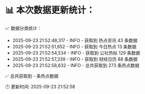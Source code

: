 📊 本次数据更新统计：
==========================

📈 数据分类统计：
- 2025-09-23 21:52:48,317 - INFO - 获取到 热点资讯 43 条数据
- 2025-09-23 21:52:51,652 - INFO - 获取到 今日热点 13 条数据
- 2025-09-23 21:52:54,534 - INFO - 获取到 公社热帖 129 条数据
- 2025-09-23 21:52:57,339 - INFO - 获取到 财经日历 88 条数据
- 2025-09-23 21:52:58,632 - INFO - 总共获取到 273 条热点数据

✅ 总共获取到 - 条热点数据

🕐 更新时间: 2025-09-23 21:52:58
